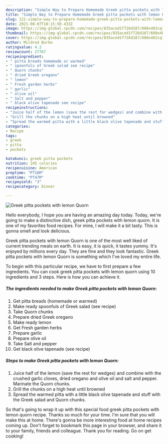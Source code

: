 ```yaml
---
description: "Simple Way to Prepare Homemade Greek pitta pockets with lemon Quorn"
title: "Simple Way to Prepare Homemade Greek pitta pockets with lemon Quorn"
slug: 121-simple-way-to-prepare-homemade-greek-pitta-pockets-with-lemon-quorn
date: 2021-08-07T18:15:50.433Z
image: https://img-global.cpcdn.com/recipes/835aced1f726d187/680x482cq70/greek-pitta-pockets-with-lemon-quorn-recipe-main-photo.jpg
thumbnail: https://img-global.cpcdn.com/recipes/835aced1f726d187/680x482cq70/greek-pitta-pockets-with-lemon-quorn-recipe-main-photo.jpg
cover: https://img-global.cpcdn.com/recipes/835aced1f726d187/680x482cq70/greek-pitta-pockets-with-lemon-quorn-recipe-main-photo.jpg
author: Mildred Burke
ratingvalue: 4.2
reviewcount: 27767
recipeingredient:
- " pitta breads homemade or warmed"
- " spoonfuls of Greek salad see recipe"
- " Quorn chunks"
- " dried Greek oregano"
- " lemon"
- " Fresh garden herbs"
- " garlic"
- " olive oil"
- " Salt and pepper"
- " black olive tapenade see recipe"
recipeinstructions:
- "Juice half of the lemon (save the rest for wedges) and combine with the crushed garlic cloves, dried oregano and olive oil and salt and pepper. Marinate the Quorn chunks."
- "Grill the chunks on a high heat until browned"
- "Spread the warmed pitta with a little black olive tapenade and stuff with the Greek salad and Quorn chunks."
categories:
- Recipe
tags:
- greek
- pitta
- pockets

katakunci: greek pitta pockets 
nutrition: 245 calories
recipecuisine: American
preptime: "PT16M"
cooktime: "PT47M"
recipeyield: "3"
recipecategory: Dinner

---
```



![Greek pitta pockets with lemon Quorn](https://img-global.cpcdn.com/recipes/835aced1f726d187/680x482cq70/greek-pitta-pockets-with-lemon-quorn-recipe-main-photo.jpg)

Hello everybody, I hope you are having an amazing day today. Today, we're going to make a distinctive dish, greek pitta pockets with lemon quorn. It is one of my favorites food recipes. For mine, I will make it a bit tasty. This is gonna smell and look delicious.

Greek pitta pockets with lemon Quorn is one of the most well liked of current trending meals on earth. It is easy, it is quick, it tastes yummy. It's enjoyed by millions every day. They are fine and they look fantastic. Greek pitta pockets with lemon Quorn is something which I've loved my entire life.




To begin with this particular recipe, we have to first prepare a few ingredients. You can cook greek pitta pockets with lemon quorn using 10 ingredients and 3 steps. Here is how you can achieve it.

<!--inarticleads1-->

##### The ingredients needed to make Greek pitta pockets with lemon Quorn:

1. Get  pitta breads (homemade or warmed)
1. Make ready  spoonfuls of Greek salad (see recipe)
1. Take  Quorn chunks
1. Prepare  dried Greek oregano
1. Make ready  lemon
1. Get  Fresh garden herbs
1. Prepare  garlic
1. Prepare  olive oil
1. Take  Salt and pepper
1. Get  black olive tapenade (see recipe)




<!--inarticleads2-->

##### Steps to make Greek pitta pockets with lemon Quorn:

1. Juice half of the lemon (save the rest for wedges) and combine with the crushed garlic cloves, dried oregano and olive oil and salt and pepper. Marinate the Quorn chunks.
1. Grill the chunks on a high heat until browned
1. Spread the warmed pitta with a little black olive tapenade and stuff with the Greek salad and Quorn chunks.




So that's going to wrap it up with this special food greek pitta pockets with lemon quorn recipe. Thanks so much for your time. I'm sure that you will make this at home. There's gonna be more interesting food at home recipes coming up. Don't forget to bookmark this page in your browser, and share it to your family, friends and colleague. Thank you for reading. Go on get cooking!
